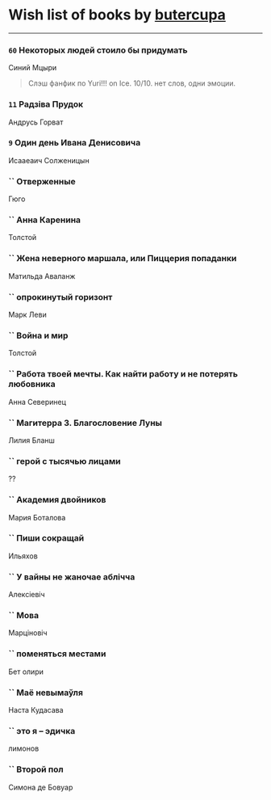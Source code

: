 # Wish list of books by [butercupa](http://vk.com/id193697993)
---

### `60` Некоторых людей стоило бы придумать
Синий Мцыри
> Слэш фанфик по Yuri!!! on Ice.
> 10/10.
> нет слов, одни эмоции.

### `11` Радзіва Прудок
Андрусь Горват

### `9` Один день Ивана Денисовича
Исааеаич Солженицын

### `` Отверженные
Гюго

### `` Анна Каренина
Толстой

### `` Жена неверного маршала, или Пиццерия попаданки
Матильда Аваланж

### `` опрокинутый горизонт
Марк Леви

### `` Война и мир
Толстой

### `` Работа твоей мечты. Как найти работу и не потерять любовника
Анна Северинец

### `` Магитерра 3. Благословение Луны
Лилия Бланш

### `` герой с тысячью лицами
??

### `` Академия двойников
Мария Боталова

### `` Пиши сокращай
Ильяхов

### `` У вайны не жаночае аблічча
Алексіевіч

### `` Мова
Марціновіч

### `` поменяться местами
Бет олири

### `` Маё невымаўля
Наста Кудасава

### `` это я – эдичка
лимонов

### `` Второй пол
Симона де Бовуар

